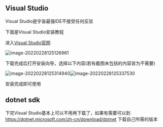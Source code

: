 ## Visual Studio

Visual Studio是宇宙最强IDE不接受任何反驳

下面是Visual Studio安装教程

进入[Visual Studio官网](visualstudio.microsoft.com)

![image-20220228125126961](C:\Users\Administrator\Desktop\dotnet-teaching\samples\lessons1.0\image-20220228125126961.png)

下载完成后打开安装向导，选择以下内容(若有截图未包括的内容皆为不需要)

![image-20220228125314940](C:\Users\Administrator\Desktop\dotnet-teaching\samples\lessons1.0\image-20220228125314940.png)![image-20220228125337530](C:\Users\Administrator\Desktop\dotnet-teaching\samples\lessons1.0\image-20220228125337530.png)

安装完成即可使用

## dotnet sdk

下完Visual Studio基本上可以不用再下载了，如果有需要可以到 https://dotnet.microsoft.com/zh-cn/download/dotnet 下载自己所需的版本
